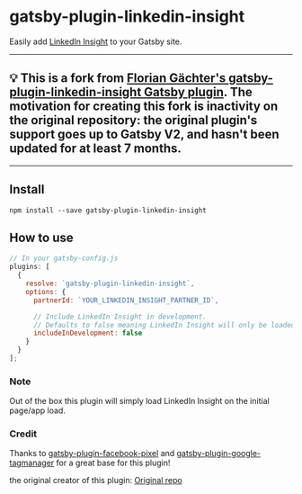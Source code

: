 # gatsby-plugin-linkedin-insight

Easily add [LinkedIn Insight](https://business.linkedin.com/marketing-solutions/website-demographics) to your Gatsby site.

---

## 💡 This is a fork from [Florian Gächter's gatsby-plugin-linkedin-insight Gatsby plugin](https://github.com/floriangaechter/gatsby-plugin-linkedin-insight.git). The motivation for creating this fork is inactivity on the original repository: the original plugin's support goes up to Gatsby V2, and hasn't been updated for at least 7 months.

---

## Install

`npm install --save gatsby-plugin-linkedin-insight`

## How to use

```javascript
// In your gatsby-config.js
plugins: [
  {
    resolve: `gatsby-plugin-linkedin-insight`,
    options: {
      partnerId: `YOUR_LINKEDIN_INSIGHT_PARTNER_ID`,

      // Include LinkedIn Insight in development.
      // Defaults to false meaning LinkedIn Insight will only be loaded in production.
      includeInDevelopment: false
    }
  }
];
```

### Note

Out of the box this plugin will simply load LinkedIn Insight on the initial page/app load.

### Credit

Thanks to [gatsby-plugin-facebook-pixel](https://github.com/gabeskipio/gatsby-plugin-facebook-pixel) and [gatsby-plugin-google-tagmanager](https://github.com/gatsbyjs/gatsby/tree/master/packages/gatsby-plugin-google-tagmanager) for a great base for this plugin!

the original creator of this plugin: [Original repo](https://github.com/floriangaechter/gatsby-plugin-linkedin-insight.git)
